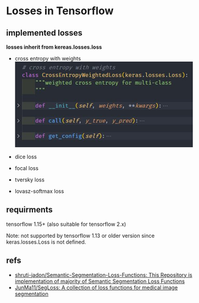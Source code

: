 # Losses in Tensorflow

## implemented losses

**losses inherit from kereas.losses.loss**

- cross entropy with weights
![](images/ce_loss.jpg)

- dice loss
- focal loss
- tversky loss
- lovasz-softmax loss

## requirments

tensorflow 1.15+ (also suitable for tensorflow 2.x)

Note: not supported by tensorflow 1.13 or older version since keras.losses.Loss is not defined.

## refs
* [shruti-jadon/Semantic-Segmentation-Loss-Functions: This Repository is implementation of majority of Semantic Segmentation Loss Functions](https://github.com/shruti-jadon/Semantic-Segmentation-Loss-Functions)
* [JunMa11/SegLoss: A collection of loss functions for medical image segmentation](https://github.com/JunMa11/SegLoss)